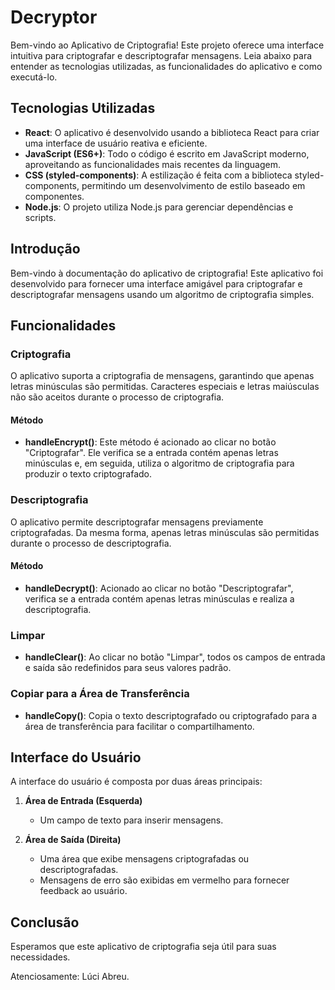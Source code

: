 # Decryptor



Bem-vindo ao Aplicativo de Criptografia! Este projeto oferece uma interface intuitiva para criptografar e descriptografar mensagens. Leia abaixo para entender as tecnologias utilizadas, as funcionalidades do aplicativo e como executá-lo.

## Tecnologias Utilizadas

- **React**: O aplicativo é desenvolvido usando a biblioteca React para criar uma interface de usuário reativa e eficiente.
- **JavaScript (ES6+)**: Todo o código é escrito em JavaScript moderno, aproveitando as funcionalidades mais recentes da linguagem.
- **CSS (styled-components)**: A estilização é feita com a biblioteca styled-components, permitindo um desenvolvimento de estilo baseado em componentes.
- **Node.js**: O projeto utiliza Node.js para gerenciar dependências e scripts.

## Introdução

Bem-vindo à documentação do aplicativo de criptografia! Este aplicativo foi desenvolvido para fornecer uma interface amigável para criptografar e descriptografar mensagens usando um algoritmo de criptografia simples.

## Funcionalidades

### Criptografia

O aplicativo suporta a criptografia de mensagens, garantindo que apenas letras minúsculas são permitidas. Caracteres especiais e letras maiúsculas não são aceitos durante o processo de criptografia.

#### Método

- **handleEncrypt()**: Este método é acionado ao clicar no botão "Criptografar". Ele verifica se a entrada contém apenas letras minúsculas e, em seguida, utiliza o algoritmo de criptografia para produzir o texto criptografado.

### Descriptografia

O aplicativo permite descriptografar mensagens previamente criptografadas. Da mesma forma, apenas letras minúsculas são permitidas durante o processo de descriptografia.

#### Método

- **handleDecrypt()**: Acionado ao clicar no botão "Descriptografar", verifica se a entrada contém apenas letras minúsculas e realiza a descriptografia.

### Limpar

- **handleClear()**: Ao clicar no botão "Limpar", todos os campos de entrada e saída são redefinidos para seus valores padrão.

### Copiar para a Área de Transferência

- **handleCopy()**: Copia o texto descriptografado ou criptografado para a área de transferência para facilitar o compartilhamento.

## Interface do Usuário

A interface do usuário é composta por duas áreas principais:

1. **Área de Entrada (Esquerda)**
   - Um campo de texto para inserir mensagens.

2. **Área de Saída (Direita)**
   - Uma área que exibe mensagens criptografadas ou descriptografadas.
   - Mensagens de erro são exibidas em vermelho para fornecer feedback ao usuário.

## Conclusão

Esperamos que este aplicativo de criptografia seja útil para suas necessidades.

Atenciosamente:
Lúci Abreu.
